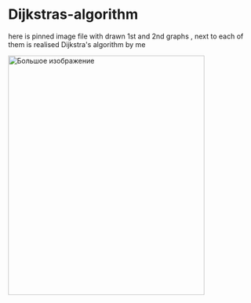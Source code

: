 # Dijkstras-algorithm
here is pinned image file with drawn 1st and 2nd graphs , next to each of them is realised Dijkstra's algorithm by me

<img src="https://cdn.discordapp.com/attachments/822058858796285975/1153270255087525951/image.png" alt="Большое изображение" width="400" height="488">
